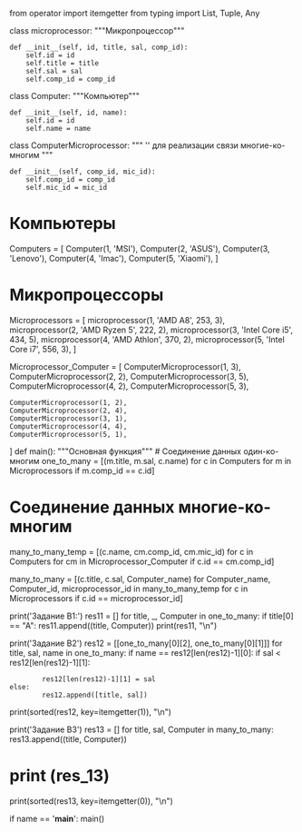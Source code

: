 from operator import itemgetter
from typing import List, Tuple, Any


class microprocessor:
    """Микропроцессор"""

    def __init__(self, id, title, sal, comp_id):
        self.id = id
        self.title = title
        self.sal = sal
        self.comp_id = comp_id


class Computer:
    """Компьютер"""

    def __init__(self, id, name):
        self.id = id
        self.name = name


class ComputerMicroprocessor:
    """
    '' для реализации
    связи многие-ко-многим
    """

    def __init__(self, comp_id, mic_id):
        self.comp_id = comp_id
        self.mic_id = mic_id

# Компьютеры
Computers = [
    Computer(1, 'MSI'),
    Computer(2, 'ASUS'),
    Computer(3, 'Lenovo'),
    Computer(4, 'Imac'),
    Computer(5, 'Xiaomi'),
]

# Микропроцессоры
Microprocessors = [
    microprocessor(1, 'AMD A8', 253, 3),
    microprocessor(2, 'AMD Ryzen 5', 222, 2),
    microprocessor(3, 'Intel Core i5', 434, 5),
    microprocessor(4, 'AMD Athlon', 370, 2),
    microprocessor(5, 'Intel Core i7', 556, 3),
]

Microprocessor_Computer = [
    ComputerMicroprocessor(1, 3),
    ComputerMicroprocessor(2, 2),
    ComputerMicroprocessor(3, 5),
    ComputerMicroprocessor(4, 2),
    ComputerMicroprocessor(5, 3),

    ComputerMicroprocessor(1, 2),
    ComputerMicroprocessor(2, 4),
    ComputerMicroprocessor(3, 1),
    ComputerMicroprocessor(4, 4),
    ComputerMicroprocessor(5, 1),
]
def main():
    """Основная функция"""
    # Соединение данных один-ко-многим
one_to_many = [(m.title, m.sal, c.name)
               for c in Computers
               for m in Microprocessors
               if m.comp_id == c.id]

# Соединение данных многие-ко-многим
many_to_many_temp = [(c.name, cm.comp_id, cm.mic_id)
                     for c in Computers
                     for cm in Microprocessor_Computer
                     if c.id == cm.comp_id]

many_to_many = [(c.title, c.sal, Computer_name)
                for Computer_name, Computer_id, microprocessor_id in many_to_many_temp
                for c in Microprocessors if c.id == microprocessor_id]

print('Задание B1:')
res11 = []
for title, _, Computer in one_to_many:
    if title[0] == "A":
        res11.append((title, Computer))
print(res11, "\n")

print('Задание В2')
res12 = [[one_to_many[0][2], one_to_many[0][1]]]
for title, sal, name in one_to_many:
    if name == res12[len(res12)-1][0]:
        if sal < res12[len(res12)-1][1]:

            res12[len(res12)-1][1] = sal
    else:
            res12.append([title, sal])
print(sorted(res12, key=itemgetter(1)), "\n")


print('Задание В3')
res13 = []
for title, sal, Computer in many_to_many:
    res13.append((title, Computer))
# print (res_13)
print(sorted(res13, key=itemgetter(0)), "\n")

if name == '__main__':
    main()
